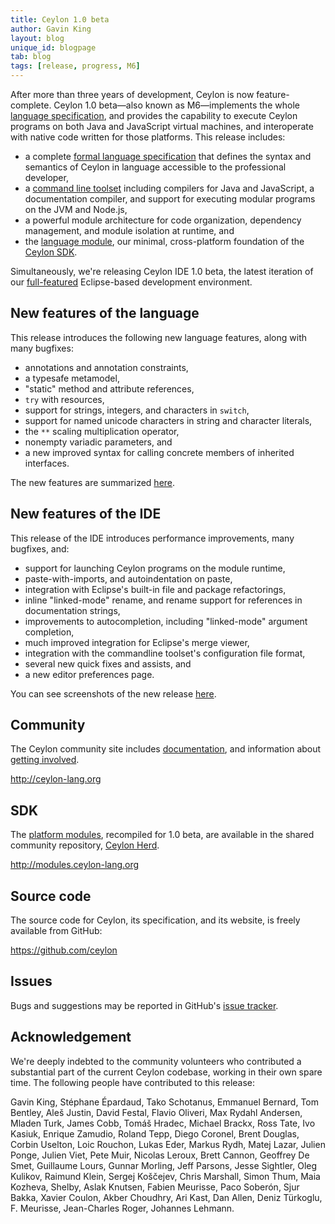 ```yaml
---
title: Ceylon 1.0 beta
author: Gavin King
layout: blog
unique_id: blogpage
tab: blog
tags: [release, progress, M6]
---
```


[spec]: /documentation/1.0/spec
[toolset]: /documentation/1.0/reference/tool/ceylon/subcommands/index.html
[ceylon.language]: http://modules.ceylon-lang.org/modules/ceylon.language
[sdk]: https://modules.ceylon-lang.org/categories/SDK
[ide features]: /documentation/1.0/ide/features/
[Ceylon Herd]: http://modules.ceylon-lang.org
[documentation]: /documentation/1.0
[code]: /code

After more than three years of development, Ceylon is now 
feature-complete. Ceylon 1.0 beta&mdash;also known as 
M6&mdash;implements the whole [language specification][spec],
and provides the capability to execute Ceylon programs on
both Java and JavaScript virtual machines, and interoperate
with native code written for those platforms. This release
includes:

- a complete [formal language specification][spec] that 
  defines the syntax and semantics of Ceylon in language 
  accessible to the professional developer,
- a [command line toolset][toolset] including compilers 
  for Java and JavaScript, a documentation compiler, and 
  support for executing modular programs on the JVM and 
  Node.js,
- a powerful module architecture for code organization,
  dependency management, and module isolation at runtime,
  and
- the [language module][ceylon.language], our minimal, 
  cross-platform foundation of the [Ceylon SDK][sdk].

Simultaneously, we're releasing Ceylon IDE 1.0 beta, the
latest iteration of our [full-featured][ide features]
Eclipse-based development environment.

## New features of the language

This release introduces the following new language features,
along with many bugfixes:

- annotations and annotation constraints,
- a typesafe metamodel,
- "static" method and attribute references,
- `try` with resources,
- support for strings, integers, and characters in `switch`,
- support for named unicode characters in string and 
  character literals,
- the `**` scaling multiplication operator,
- nonempty variadic parameters, and
- a new improved syntax for calling concrete members of 
  inherited interfaces.

The new features are summarized 
[here](/blog/2013/07/25/progress-report/).
  
## New features of the IDE

This release of the IDE introduces performance improvements,
many bugfixes, and:

- support for launching Ceylon programs on the module
  runtime,
- paste-with-imports, and autoindentation on paste,
- integration with Eclipse's built-in file and package
  refactorings,
- inline "linked-mode" rename, and rename support for
  references in documentation strings,
- improvements to autocompletion, including "linked-mode" 
  argument completion,
- much improved integration for Eclipse's merge viewer,
- integration with the commandline toolset's configuration
  file format,
- several new quick fixes and assists, and 
- a new editor preferences page.

You can see screenshots of the new release [here][ide features].

## Community

The Ceylon community site includes [documentation][], and 
information about [getting involved][code].

<http://ceylon-lang.org>

## SDK

The [platform modules][sdk], recompiled for 1.0 beta, are available 
in the shared community repository, [Ceylon Herd][].

<http://modules.ceylon-lang.org>

## Source code

The source code for Ceylon, its specification, and its website, 
is freely available from GitHub:

<https://github.com/ceylon>

## Issues

Bugs and suggestions may be reported in GitHub's 
[issue tracker](/code/issues).

## Acknowledgement

We're deeply indebted to the community volunteers who contributed a 
substantial part of the current Ceylon codebase, working in their own 
spare time. The following people have contributed to this release:

Gavin King, Stéphane Épardaud, Tako Schotanus, Emmanuel Bernard, 
Tom Bentley, Aleš Justin, David Festal, Flavio Oliveri, 
Max Rydahl Andersen, Mladen Turk, James Cobb, Tomáš Hradec, 
Michael Brackx, Ross Tate, Ivo Kasiuk, Enrique Zamudio, Roland Tepp, 
Diego Coronel, Brent Douglas, Corbin Uselton, Loic Rouchon, Lukas Eder,
Markus Rydh, Matej Lazar, Julien Ponge, Julien Viet, Pete Muir, 
Nicolas Leroux, Brett Cannon, Geoffrey De Smet, Guillaume Lours, 
Gunnar Morling, Jeff Parsons, Jesse Sightler, Oleg Kulikov, 
Raimund Klein, Sergej Koščejev, Chris Marshall, Simon Thum, 
Maia Kozheva, Shelby, Aslak Knutsen, Fabien Meurisse, Paco Soberón, 
Sjur Bakka, Xavier Coulon, Akber Choudhry, Ari Kast, Dan Allen, 
Deniz Türkoglu, F. Meurisse, Jean-Charles Roger, Johannes Lehmann.
 